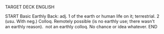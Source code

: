 TARGET DECK
ENGLISH

START
Basic
Earthly
Back: adj. 1 of the earth or human life on it; terrestrial. 2 (usu. With neg.) Colloq. Remotely possible (is no earthly use; there wasn't an earthly reason).  not an earthly colloq. No chance or idea whatever.
END
